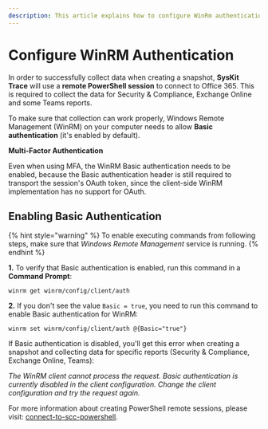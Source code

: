 ```yaml
---
description: This article explains how to configure WinRm authentication on your machine to successfully run snapshots.
---
```


# Configure WinRM Authentication

In order to successfully collect data when creating a snapshot, **SysKit Trace** will use a **remote PowerShell session** to connect to Office 365. This is required to collect the data for Security & Compliance, Exchange Online and some Teams reports.

To make sure that collection can work properly, Windows Remote Management \(WinRM\) on your computer needs to allow **Basic authentication** \(it's enabled by default\).

**Multi-Factor Authentication**

Even when using MFA, the WinRM Basic authentication needs to be enabled, because the Basic authentication header is still required to transport the session's OAuth token, since the client-side WinRM implementation has no support for OAuth.

## Enabling Basic Authentication

{% hint style="warning" %}
To enable executing commands from following steps, make sure that _Windows Remote Management_ service is running.
{% endhint %}

**1.** To verify that Basic authentication is enabled, run this command in a **Command Prompt**:

`winrm get winrm/config/client/auth`

**2.** If you don't see the value `Basic = true`, you need to run this command to enable Basic authentication for WinRM:

`winrm set winrm/config/client/auth @{Basic="true"}`

If Basic authentication is disabled, you'll get this error when creating a snapshot and collecting data for specific reports \(Security & Compliance, Exchange Online, Teams\):

_The WinRM client cannot process the request. Basic authentication is currently disabled in the client configuration. Change the client configuration and try the request again._

For more information about creating PowerShell remote sessions, please visit: [connect-to-scc-powershell](https://docs.microsoft.com/en-us/powershell/exchange/office-365-scc/connect-to-scc-powershell/connect-to-scc-powershell?view=exchange-ps).

